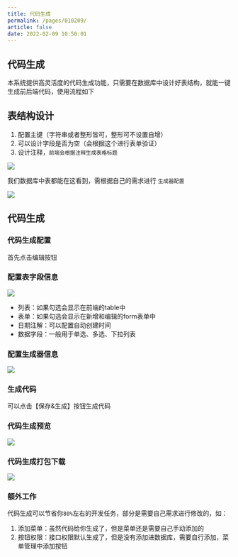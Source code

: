 ```yaml
---
title: 代码生成
permalink: /pages/010209/
article: false
date: 2022-02-09 10:50:01
---
```


## 代码生成

本系统提供高灵活度的代码生成功能，只需要在数据库中设计好表结构，就能一键生成前后端代码，使用流程如下

##  表结构设计
1. 配置主键（字符串或者整形皆可，整形可不设置自增）
2. 可以设计字段是否为空（会根据这个进行表单验证）
3. 设计注释，```前端会根据注释生成表格标题```

![](/images/2022/20220530232700.jpg)

我们数据库中表都能在这看到，需根据自己的需求进行 ```生成器配置```

![](/images/2022/20220530232258.jpg)

## 代码生成

### 代码生成配置

首先点击编辑按钮

### 配置表字段信息

![](/images/2022/20220530232354.jpg)

- 列表：如果勾选会显示在前端的table中
- 表单：如果勾选会显示在新增和编辑的form表单中
- 日期注解：可以配置自动创建时间
- 数据字段：一般用于单选、多选、下拉列表

### 配置生成器信息

![](/images/2022/20220530232422.jpg)

### 生成代码

可以点击【保存&生成】按钮生成代码

### 代码生成预览

![](/images/2022/20220530232437.jpg)

### 代码生成打包下载

![](/images/2022/20220530232455.jpg)

### 额外工作
代码生成可以节省你```80%```左右的开发任务，部分是需要自己需求进行修改的，如：
1. 添加菜单：虽然代码给你生成了，但是菜单还是需要自己手动添加的
2. 按钮权限：接口权限默认生成了，但是没有添加进数据库，需要自行添加，菜单管理中添加按钮


<Vssue :title="$title" />
